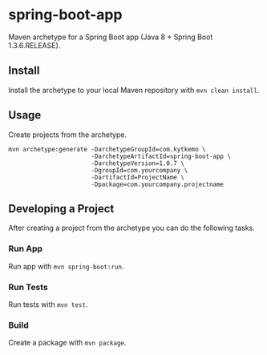 spring-boot-app
===============

Maven archetype for a Spring Boot app (Java 8 + Spring Boot 1.3.6.RELEASE).

## Install

Install the archetype to your local Maven repository with `mvn clean install`.

## Usage

Create projects from the archetype.

    mvn archetype:generate -DarchetypeGroupId=com.kytkemo \
                           -DarchetypeArtifactId=spring-boot-app \
                           -DarchetypeVersion=1.0.7 \
                           -DgroupId=com.yourcompany \
                           -DartifactId=ProjectName \
                           -Dpackage=com.yourcompany.projectname

## Developing a Project

After creating a project from the archetype you can do the following tasks.

### Run App

Run app with `mvn spring-boot:run`.

### Run Tests

Run tests with `mvn test`.

### Build

Create a package with `mvn package`.
